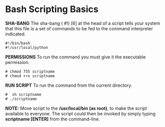 # Bash Scripting Basics
**SHA-BANG** The sha-bang ( #!) [6] at the head of a script tells your system that this file is a set of commands to be fed to the command interpreter indicated. 
```
#!/bin/bash
#!/usr/local/python
```
**PERMISSIONS** To run the command you must give it the executable permission.
```
# chmod 755 scriptname
# chmod +rx scriptname
```
**RUN SCRIPT** To run the command from the current directory.
```
#  sh scriptname
# ./scriptname
```
**NOTE:** Move script to the **/usr/local/bin (as root)**, to make the script available to everyone. The script could then be invoked by simply typing **scriptname [ENTER]** from the command-line.
